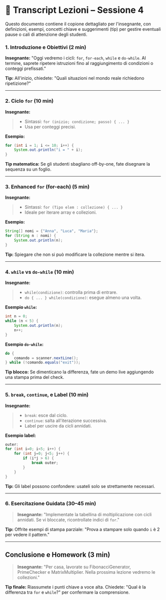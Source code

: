 # 📄 Transcript Lezioni – Sessione 4

Questo documento contiene il copione dettagliato per l'insegnante, con definizioni, esempi, concetti chiave e suggerimenti (tip) per gestire eventuali pause o cali di attenzione degli studenti.

### 1. Introduzione e Obiettivi (2 min)

**Insegnante:** "Oggi vedremo i cicli: `for`, `for-each`, `while` e `do-while`. Al termine, saprete ripetere istruzioni fino al raggiungimento di condizioni o conteggi prefissati."

**Tip:** All'inizio, chiedete: "Quali situazioni nel mondo reale richiedono ripetizione?"

---

### 2. Ciclo `for` (10 min)

**Insegnante:**

> * Sintassi: `for (inizio; condizione; passo) { ... }`
> * Usa per conteggi precisi.

**Esempio:**

```java
for (int i = 1; i <= 10; i++) {
    System.out.println("i = " + i);
}
```

**Tip matematica:** Se gli studenti sbagliano off-by-one, fate disegnare la sequenza su un foglio.

---

### 3. Enhanced `for` (for-each) (5 min)

**Insegnante:**

> * Sintassi: `for (Tipo elem : collezione) { ... }`
> * Ideale per iterare array e collezioni.

**Esempio:**

```java
String[] nomi = {"Anna", "Luca", "Maria"};
for (String n : nomi) {
    System.out.println(n);
}
```

**Tip:** Spiegare che non si può modificare la collezione mentre si itera.

---

### 4. `while` vs `do-while` (10 min)

**Insegnante:**

> * `while(condizione)`: controlla prima di entrare.
> * `do { ... } while(condizione)`: esegue almeno una volta.

**Esempio `while`:**

```java
int n = 0;
while (n < 5) {
    System.out.println(n);
    n++;
}
```

**Esempio `do-while`:**

```java
do {
    comando = scanner.nextLine();
} while (!comando.equals("exit"));
```

**Tip blocco:** Se dimenticano la differenza, fate un demo live aggiungendo una stampa prima del check.

---

### 5. `break`, `continue`, e Label (10 min)

**Insegnante:**

> * `break`: esce dal ciclo.
> * `continue`: salta all'iterazione successiva.
> * Label per uscire da cicli annidati.

**Esempio label:**

```java
outer:
for (int i=0; i<5; i++) {
    for (int j=0; j<5; j++) {
        if (i*j > 6) {
            break outer;
        }
    }
}
```

**Tip:** Gli label possono confondere: usateli solo se strettamente necessari.

---

### 6. Esercitazione Guidata (30–45 min)

> **Insegnante:** "Implementate la tabellina di moltiplicazione con cicli annidati. Se vi bloccate, ricontrollate indici di `for`."

**Tip:** Offrite esempi di stampa parziale: "Prova a stampare solo quando `i` è 2 per vedere il pattern."

---

## Conclusione e Homework (3 min)

> **Insegnante:** "Per casa, lavorate su FibonacciGenerator, PrimeChecker e MatrixMultiplier. Nella prossima lezione vedremo le collezioni."

**Tip finale:** Riassumete i punti chiave a voce alta. Chiedete: "Qual è la differenza tra `for` e `while`?" per confermare la comprensione.
